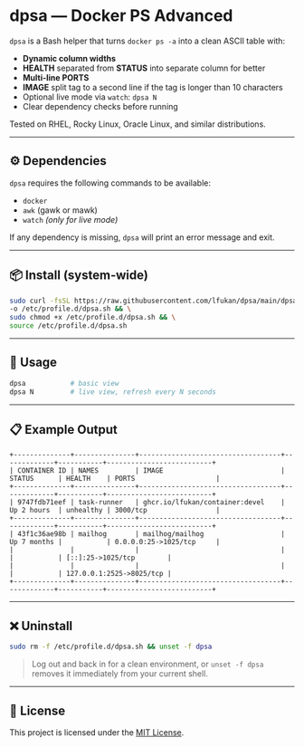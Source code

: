 # dpsa — Docker PS Advanced

`dpsa` is a Bash helper that turns `docker ps -a` into a clean ASCII table with:

- **Dynamic column widths**
- **HEALTH** separated from **STATUS** into separate column for better
- **Multi-line PORTS**
- **IMAGE** split tag to a second line if the tag is longer than 10 characters
- Optional live mode via `watch`: `dpsa N`
- Clear dependency checks before running

Tested on RHEL, Rocky Linux, Oracle Linux, and similar distributions.

---
## ⚙ Dependencies

`dpsa` requires the following commands to be available:

- `docker`
- `awk` (gawk or mawk)
- `watch` *(only for live mode)*

If any dependency is missing, `dpsa` will print an error message and exit.

---

## 📦 Install (system-wide)

```bash
sudo curl -fsSL https://raw.githubusercontent.com/lfukan/dpsa/main/dpsa.sh \
-o /etc/profile.d/dpsa.sh && \
sudo chmod +x /etc/profile.d/dpsa.sh && \
source /etc/profile.d/dpsa.sh

```

---

## 🚀 Usage

```bash
dpsa           # basic view
dpsa N         # live view, refresh every N seconds
```

---

## 📋 Example Output

```
+--------------+---------------+-----------------------------------+-------------+-----------+--------------------------+
| CONTAINER ID | NAMES         | IMAGE                             | STATUS      | HEALTH    | PORTS                    |
+--------------+---------------+-----------------------------------+-------------+-----------+--------------------------+
| 9747fdb71eef | task-runner   | ghcr.io/lfukan/container:devel    | Up 2 hours  | unhealthy | 3000/tcp                 |
+--------------+---------------+-----------------------------------+-------------+-----------+--------------------------+
| 43f1c36ae98b | mailhog       | mailhog/mailhog                   | Up 7 months |           | 0.0.0.0:25->1025/tcp     |
|              |               |                                   |             |           | [::]:25->1025/tcp        |
|              |               |                                   |             |           | 127.0.0.1:2525->8025/tcp |
+--------------+---------------+-----------------------------------+-------------+-----------+--------------------------+
```

---

## ❌ Uninstall

```bash
sudo rm -f /etc/profile.d/dpsa.sh && unset -f dpsa
```
> Log out and back in for a clean environment, or `unset -f dpsa` removes it immediately from your current shell.

---

## 📜 License

This project is licensed under the [MIT License](LICENSE).
